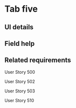 # Tab five

## UI details

## Field help

## Related requirements

User Story 500

User Story 502

User Story 503

User Story 510
